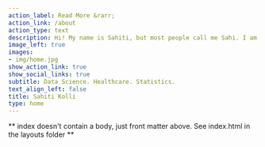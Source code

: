 ```yaml
---
action_label: Read More &rarr;
action_link: /about
action_type: text
description: Hi! My name is Sahiti, but most people call me Sahi. I am a statistician and data scientist passionate about using data resposnibly to improve health equity, access, and outcomes.
image_left: true
images:
- img/home.jpg
show_action_link: true
show_social_links: true
subtitle: Data Science. Healthcare. Statistics.
text_align_left: false
title: Sahiti Kolli
type: home
---
```


** index doesn't contain a body, just front matter above.
See index.html in the layouts folder **
